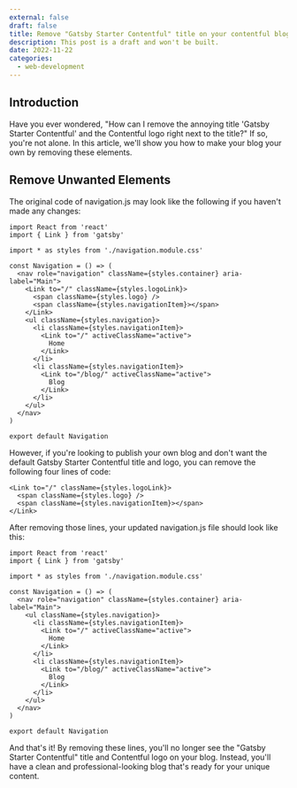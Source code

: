 ```yaml
---
external: false
draft: false
title: Remove "Gatsby Starter Contentful" title on your contentful blog
description: This post is a draft and won't be built.
date: 2022-11-22
categories:
  - web-development
---
```


## Introduction

Have you ever wondered, "How can I remove the annoying title 'Gatsby Starter Contentful' and the Contentful logo right next to the title?" If so, you're not alone. In this article, we'll show you how to make your blog your own by removing these elements.

## Remove Unwanted Elements

The original code of navigation.js may look like the following if you haven't made any changes:

```
import React from 'react'
import { Link } from 'gatsby'

import * as styles from './navigation.module.css'

const Navigation = () => (
  <nav role="navigation" className={styles.container} aria-label="Main">
    <Link to="/" className={styles.logoLink}>
      <span className={styles.logo} />
      <span className={styles.navigationItem}></span>
    </Link>
    <ul className={styles.navigation}>
      <li className={styles.navigationItem}>
        <Link to="/" activeClassName="active">
          Home
        </Link>
      </li>
      <li className={styles.navigationItem}>
        <Link to="/blog/" activeClassName="active">
          Blog
        </Link>
      </li>
    </ul>
  </nav>
)

export default Navigation
```

However, if you're looking to publish your own blog and don't want the default Gatsby Starter Contentful title and logo, you can remove the following four lines of code:

```
<Link to="/" className={styles.logoLink}>
  <span className={styles.logo} />
  <span className={styles.navigationItem}></span>
</Link>
```

After removing those lines, your updated navigation.js file should look like this:

```
import React from 'react'
import { Link } from 'gatsby'

import * as styles from './navigation.module.css'

const Navigation = () => (
  <nav role="navigation" className={styles.container} aria-label="Main">
    <ul className={styles.navigation}>
      <li className={styles.navigationItem}>
        <Link to="/" activeClassName="active">
          Home
        </Link>
      </li>
      <li className={styles.navigationItem}>
        <Link to="/blog/" activeClassName="active">
          Blog
        </Link>
      </li>
    </ul>
  </nav>
)

export default Navigation
```

And that's it! By removing these lines, you'll no longer see the "Gatsby Starter Contentful" title and Contentful logo on your blog. Instead, you'll have a clean and professional-looking blog that's ready for your unique content.
